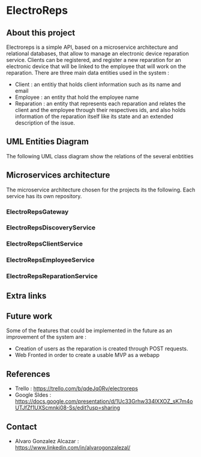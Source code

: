 # ElectroReps
## About this project
Electroreps is a simple API, based on a microservice architecture and relational databases, that allow to manage an electronic device reparation service.
Clients can be registered, and register a new reparation for an electronic device that will be linked to the employee that will work on the reparation.
There are three main data entities used in the system :
  - Client : an entitiy that holds client information such as its name and email
  - Employee : an entity that hold the employee name
  - Reparation : an entity that represents each reparation and relates the client and the employee through their respectives ids, and also holds information of the reparation itself like its state and an extended description of the issue.
## UML Entities Diagram
The following UML class diagram show the relations of the several enbtities
## Microservices architecture
The microservice architecture chosen for the projects its the following. Each service has its own repository.
### ElectroRepsGateway
### ElectroRepsDiscoveryService
### ElectroRepsClientService
### ElectroRepsEmployeeService
### ElectroRepsReparationService
## Extra links
## Future work
Some of the features that could be implemented in the future as an improvement of the system are :
- Creation of users as the reparation is created through POST requests.
- Web Fronted in order to create a usable MVP as a webapp
## References
- Trello : https://trello.com/b/qdeJq0Rv/electroreps
- Google Sldes : https://docs.google.com/presentation/d/1Uc33Grhw334lXXOZ_sK7m4oUTJfZf1UXScmnki08-Ss/edit?usp=sharing
## Contact
- Alvaro Gonzalez Alcazar : https://www.linkedin.com/in/alvarogonzalezal/
